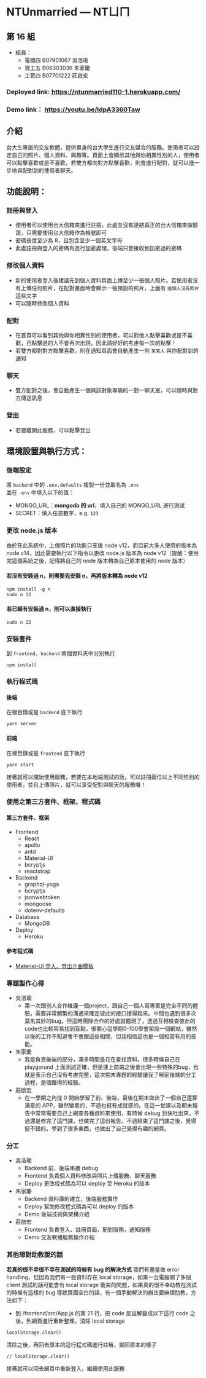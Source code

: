 # NTUnmarried — NTㄩㄇ
## 第 16 組
- 組員：
    - 電機四 B07901067 吳浩瑜
    - 資工五 B06303036 朱家慶
    - 工管四 B07701222 莊啟宏
### Deployed link: https://ntunmarried110-1.herokuapp.com/
### Demo link： https://youtu.be/ldpA3360Taw

## 介紹
台大生專屬的交友軟體，提供單身的台大學生進行交友媒合的服務。使用者可以設定自己的照片、個人資料、興趣等。頁面上會顯示其他與你相異性別的人，使用者可以點擊喜歡或是不喜歡，若雙方都向對方點擊喜歡，則會進行配對，就可以進一步地與配對到的使用者聊天。

## 功能說明：
### 註冊與登入
- 使用者可以使用台大信箱來進行註冊，此處並沒有連結真正的台大信箱來做驗證，只需要使用台大信箱作為帳號即可
- 密碼長度至少為 8，且包含至少一個英文字母
- 此處註冊與登入的密碼有進行加密處理，後端只會接收到加密過的密碼
### 修改個人資料
- 新的使用者登入後建議先到個人資料頁面上傳至少一張個人照片。若使用者沒有上傳任何照片，在配對畫面時會顯示一張預設的照片，上面有 `這個人沒有照片` 這些文字
- 可以隨時修改個人資料
### 配對
- 在首頁可以看到其他與你相異性別的使用者，可以對他人點擊喜歡或是不喜歡，已點擊過的人不會再次出現，因此請好好的考慮每一次的點擊！
- 若雙方都對對方點擊喜歡，則在通知頁面會自動產生一則 `某某人` 與你配對到的通知
### 聊天
- 雙方配對之後，會自動產生一個與該對象專屬的一對一聊天室，可以隨時與對方傳送訊息
### 登出
- 若要離開此服務，可以點擊登出

## 環境設置與執行方式：
### 後端設定
將 `backend` 中的 `.env.defaults` 複製一份並取名為 `.env`  
並在 `.env` 中填入以下的值：
- MONGO_URL：**mongodb 的 url**，填入自己的 MONGO_URL 進行測試
- SECRET：填入任意數字，e.g. `123`

### 更改 node.js 版本
由於在此系統中，上傳照片的功能只支援 node v12，而目前大多人使用的版本為 node v14，因此需要執行以下指令以更改 node.js 版本為 node v12（提醒：使用完這個系統之後，記得將自己的 node 版本轉為自己原本使用的 node 版本）
#### 若沒有安裝過 n，則需要先安裝 n，再將版本轉為 node v12 
```
npm install -g n
sudo n 12
``` 
#### 若已經有安裝過 n，則可以直接執行
```
sudo n 12
```
### 安裝套件
到 `frontend`、`backend` 兩個資料夾中分別執行
```
npm install
```
### 執行程式碼
#### 後端
在根目錄或是 `backend` 底下執行
```
yarn server
```
#### 前端
在根目錄或是 `frontend` 底下執行
```
yarn start
```
接著就可以開始使用服務，若要在本地端測試的話，可以註冊兩位以上不同性別的使用者，並且上傳照片，就可以享受配對與聊天的服務囉！


### 使用之第三方套件、框架、程式碼
#### 第三方套件、框架
- Frontend
    - React
    - apollo
    - antd
    - Material-UI
    - bcryptjs
    - reactstrap
- Backend
    - graphql-yoga
    - bcryptjs
    - jsonwebtoken
    - mongoose
    - dotenv-defaults
- Database
    - MongoDB
- Deploy
    - Heroku
#### 參考程式碼
- [Material-UI 登入、登出介面模板](https://mui.com/zh/getting-started/templates/)
    
### 專題製作心得
- 吳浩瑜
    - 第一次跟別人合作維護一個project，跟自己一個人寫專案是完全不同的體驗，需要非常頻繁的溝通來確定彼此的接口接得起來。中間也遇到很多次莫名其妙的bug，但這時團隊合作的好處就體現了，透過互相檢查彼此的code也比較容易找到盲點，很開心這學期0-100學會架設一個網站，雖然以後的工作不知道會不會跟這些相關，但我相信這也是一個相當有用的技能。
- 朱家慶
    - 我是負責後端的部分，滿多時間是花在查找資料，很多時候自己在playgorund 上面測試正確，但是連上前端之後會出現一些特殊的bug，也就是表示自己沒有考慮完整，這次期末專題的經驗讓我了解前後端的分工過程，是個難得的經驗。
- 莊啟宏
    - 在一學期之內從 0 開始學習了前、後端，最後在期末做出了一個自己還算滿意的 APP，雖然蠻累的，不過也挺有成就感的。在這一堂課以及期末報告中常常需要自己上網查各種資料來使用，有時候 debug 到快吐出來，不過還是修完了這門課，也做完了這份報告。不過結束了這門課之後，覺得挺不錯的，學到了很多東西，也做出了自己覺得有趣的網頁。

### 分工
- 吳浩瑜
    - Backend
    前、後端串接 debug
    - Frontend
    負責個人資料修改與照片上傳服務、聊天服務
    - Deploy
    更改程式碼為可以 deploy 至 Heroku 的版本
- 朱家慶
    - Backend
    資料庫的建立，後端服務實作
    - Deploy
    幫助修改程式碼為可以 deploy 的版本
    - Demo
    後端技術與架構介紹
- 莊啟宏
    - Frontend
    負責登入、註冊頁面，配對服務，通知服務
    - Demo
    交友軟體服務操作介紹

### 其他想對助教說的話
**若真的很不幸很不幸在測試的時候有 bug 的解決方式**
我們有盡量做 error handling，但因為我們有一些資料存在 local storage，如果一台電腦開了多個
 client 測試的話可能會有 local storage 衝突的問題，如果真的很不幸助教在測試的時候有這樣的 bug 導致頁面空白的話，有一個手動解決的辦法要麻煩助教，方法如下：
 - 到 /frontend/src/App.js 的第 21 行，把 code 反註解變成以下這行 code 之後，到網頁進行重新整理，清除 local storage
 ```
 localStorage.clear()
 ```
 清除之後，再回去原本的這行程式碼進行註解，變回原本的樣子
 ```
 // localStorage.clear()
 ```
 接著就可以回去網頁中重新登入，繼續使用此服務


    